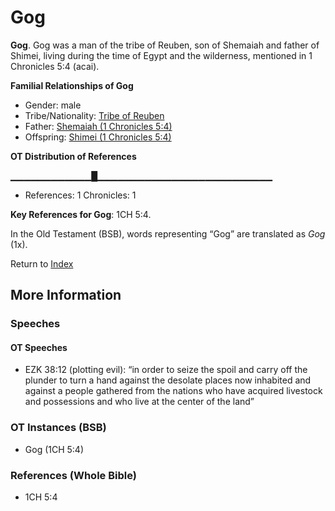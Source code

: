 # Gog
**Gog**. 
Gog was a man of the tribe of Reuben, son of Shemaiah and father of Shimei, living during the time of Egypt and the wilderness, mentioned in 1 Chronicles 5:4 (acai). 




**Familial Relationships of Gog**


* Gender: male
* Tribe/Nationality: [Tribe of Reuben](../../../groups/md/acai/Reuben.md)
* Father: [Shemaiah (1 Chronicles 5:4)](Shemaiah.4.md)
* Offspring: [Shimei (1 Chronicles 5:4)](Shimei.9.md)


**OT Distribution of References**

▁▁▁▁▁▁▁▁▁▁▁▁█▁▁▁▁▁▁▁▁▁▁▁▁▁▁▁▁▁▁▁▁▁▁▁▁▁▁
* References: 1 Chronicles: 1



**Key References for Gog**: 
1CH 5:4. 


In the Old Testament (BSB), words representing “Gog” are translated as 
*Gog* (1x). 




Return to [Index](00-Index.md)

## More Information

### Speeches

#### OT Speeches

* EZK 38:12 (plotting evil): “in order to seize the spoil and carry off the plunder to turn a hand against the desolate places now inhabited and against a people gathered from the nations who have acquired livestock and possessions and who live at the center of the land”

### OT Instances (BSB)

* Gog (1CH 5:4)



### References (Whole Bible)

* 1CH 5:4



